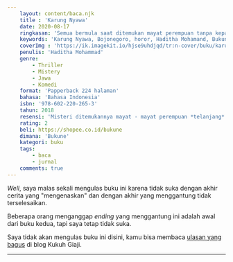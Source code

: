```yaml
---
    layout: content/baca.njk
    title : 'Karung Nyawa'
    date: 2020-08-17
    ringkasan: 'Semua bermula saat ditemukan mayat perempuan tanpa kepala'
    keywords: 'Karung Nyawa, Bojonegoro, horor, Haditha Mohamand, Bukune'
    coverImg : 'https://ik.imagekit.io/hjse9uhdjqd/tr:n-cover/buku/karungNyawa_5-MZyq9Lp.jpg'
    penulis: 'Haditha Mohammad'
    genre: 
        - Thriller
        - Mistery
        - Jawa
        - Komedi
    format: 'Papperback 224 halaman'
    bahasa: 'Bahasa Indonesia'
    isbn: '978-602-220-265-3'
    tahun: 2018
    resensi: 'Misteri ditemukannya mayat - mayat perempuan *telanjang* tanpa kepala. Empat Sekawan bekerja sama menyelidiki kasus ganjil tanpa menyangka akan berada di ranah klenik dan mistik'
    rating: 2
    beli: https://shopee.co.id/bukune
    dimana: 'Bukune'
    kategori: buku
    tags: 
        - baca
        - jurnal
    comments: true
---
```


*Well*, saya malas sekali mengulas buku ini karena tidak suka dengan akhir cerita yang "mengenaskan" dan dengan akhir yang menggantung tidak terselesaikan.

Beberapa orang menganggap *ending* yang menggantung ini adalah awal dari buku kedua, tapi saya tetap tidak suka.

Saya tidak akan mengulas buku ini disini, kamu bisa membaca [ulasan yang bagus](https://kukuhgiaji.com/resensi-novel-karung-nyawa/) di blog Kukuh Giaji.

***
